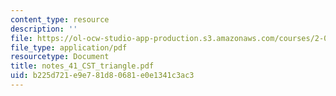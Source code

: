 ```yaml
---
content_type: resource
description: ''
file: https://ol-ocw-studio-app-production.s3.amazonaws.com/courses/2-082-ship-structural-analysis-design-13-122-spring-2003/b225d721e9e781d80681e0e1341c3ac3_notes_41_CST_triangle.pdf
file_type: application/pdf
resourcetype: Document
title: notes_41_CST_triangle.pdf
uid: b225d721-e9e7-81d8-0681-e0e1341c3ac3
---
```

